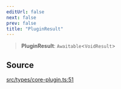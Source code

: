 ```yaml
---
editUrl: false
next: false
prev: false
title: "PluginResult"
---
```


> **PluginResult**: `Awaitable`\<`VoidResult`\>

## Source

[src/types/core-plugin.ts:51](https://github.com/sern-handler/handler/blob/a19edaf8838dcf088d3947f4a6aa6213d8f5bb9e/src/types/core-plugin.ts#L51)
